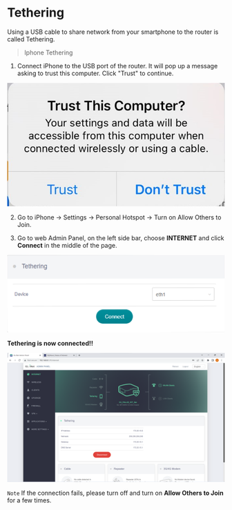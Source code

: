 # Tethering

Using a USB cable to share network from your smartphone to the router is called Tethering.

>Iphone Tethering

1. Connect iPhone to the USB port of the router. It will pop up a message asking to trust this computer. Click "Trust" to continue.

![alt text](Img_Directory/Trust.jpg)

2. Go to iPhone -> Settings -> Personal Hotspot -> Turn on Allow Others to Join.

3. Go to web Admin Panel, on the left side bar, choose **INTERNET** and click **Connect** in the middle of the page.

![alt text](Img_Directory/Connect.png)

**Tethering is now connected!!**

![alt text](Img_Directory/Tethering.png)




`Note` If the connection fails, please turn off and turn on **Allow Others to Join** for a few times.
